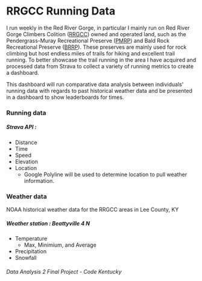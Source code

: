 # RRGCC Running Data

I run weekly in the Red River Gorge, in particular I mainly run on Red River Gorge Climbers Colition ([RRGCC](https://rrgcc.org/)) owned and operated land, such as the Pendergrass-Muray Recreational Preserve ([PMRP](https://rrgcc.org/rrg-info/pmrp/)) and Bald Rock Recreational Preserve ([BRRP](https://rrgcc.org/rrg-info/brrp/)). These preserves are mainly used for rock climbing but host endless miles of trails for hiking and excellent trail running. To better showcase the trail running in the area I have acquired and processed data from Strava to collect a variety of running metrics to create a dashboard.

This dashboard will run comparative data analysis between individuals' running data with regards to past historical weather data and be presented in a dashboard to show leaderboards for times.

### Running data

##### Strava API :

* Distance
* Time
* Speed
* Elevation
* Location
  * Google Polyline will be used to determine location to pull weather information.

### Weather data

NOAA historical weather data for the RRGCC areas in Lee County, KY

##### Weather station : Beattyville 4 N

* Temperature
  * Max, Minimium, and Average
* Precipitation
* Snowfall

###### Data Analysis 2 Final Project - Code Kentucky
